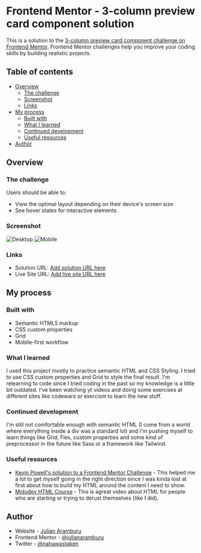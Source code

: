 # Frontend Mentor - 3-column preview card component solution

This is a solution to the [3-column preview card component challenge on Frontend Mentor](https://www.frontendmentor.io/challenges/3column-preview-card-component-pH92eAR2-). Frontend Mentor challenges help you improve your coding skills by building realistic projects. 

## Table of contents

- [Overview](#overview)
  - [The challenge](#the-challenge)
  - [Screenshot](#screenshot)
  - [Links](#links)
- [My process](#my-process)
  - [Built with](#built-with)
  - [What I learned](#what-i-learned)
  - [Continued development](#continued-development)
  - [Useful resources](#useful-resources)
- [Author](#author)


## Overview

### The challenge

Users should be able to:

- View the optimal layout depending on their device's screen size
- See hover states for interactive elements

### Screenshot

![Desktop](./solution/desktop-version-solution.png.jpg)
![Mobile](./solution/mobile-version-solution.png.jpg)

### Links

- Solution URL: [Add solution URL here](https://https://github.com/julianaramburu/FrontendMentor-3-column-card-component)
- Live Site URL: [Add live site URL here](https://your-live-site-url.com)

## My process

### Built with

- Semantic HTML5 markup
- CSS custom properties
- Grid
- Mobile-first workflow

### What I learned

I used this project mostly to practice semantic HTML and CSS Styling. I tried to use CSS custom properties and Grid to style the final result.
I'm relearning to code since I tried coding in the past so my knowledge is a little bit outdated. I've been watching yt videos and doing some exercises at different sites like codewars or exercism to learn the new stuff. 

### Continued development

I'm still not comfortable enough with semantic HTML (I come from a world where everything inside a div was a standard lol) and I'm pushing myself to learn things like Grid, Flex, custom properties and some kind of preprocessor in the future like Sass or a framework like Tailwind.

### Useful resources

- [Kevin Powell's solution to a Frontend Mentor Challenge](https://www.youtube.com/watch?v=B2WL6KkqhLQ) - This helped me a lot to get myself going in the right direction since I was kinda lost at first about how to build my HTML around the content I need to show.
- [Midudev HTML Course](https://www.youtube.com/watch?v=3nYLTiY5skU) - This is agreat video about HTML for people who are starting or trying to derust themselves (like I did).

## Author

- Website - [Julian Aramburu](https://github.com/julianaramburu)
- Frontend Mentor - [@julianaramburu](https://www.frontendmentor.io/profile/julianaramburu)
- Twitter - [@nahawastaken](https://www.twitter.com/nahawastaken)

